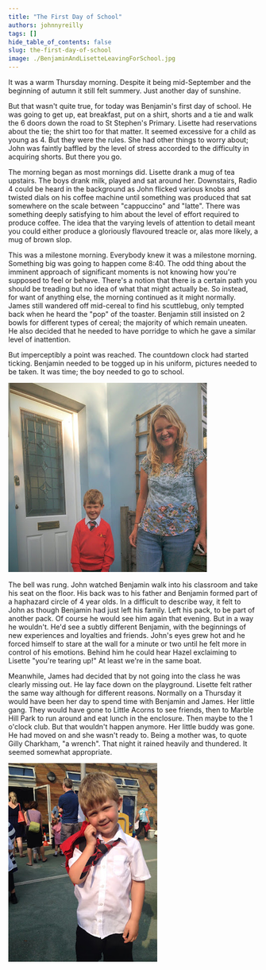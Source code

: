 ```yaml
---
title: "The First Day of School"
authors: johnnyreilly
tags: []
hide_table_of_contents: false
slug: the-first-day-of-school
image: ./BenjaminAndLisetteLeavingForSchool.jpg
---
```

It was a warm Thursday morning. Despite it being mid-September and the beginning of autumn it still felt summery. Just another day of sunshine.

But that wasn't quite true, for today was Benjamin's first day of school. He was going to get up, eat breakfast, put on a shirt, shorts and a tie and walk the 6 doors down the road to St Stephen's Primary. Lisette had reservations about the tie; the shirt too for that matter. It seemed excessive for a child as young as 4. But they were the rules. She had other things to worry about; John was faintly baffled by the level of stress accorded to the difficulty in acquiring shorts. But there you go.

The morning began as most mornings did. Lisette drank a mug of tea upstairs. The boys drank milk, played and sat around her. Downstairs, Radio 4 could be heard in the background as John flicked various knobs and twisted dials on his coffee machine until something was produced that sat somewhere on the scale between "cappuccino" and "latte". There was something deeply satisfying to him about the level of effort required to produce coffee. The idea that the varying levels of attention to detail meant you could either produce a gloriously flavoured treacle or, alas more likely, a mug of brown slop.

This was a milestone morning. Everybody knew it was a milestone morning. Something big was going to happen come 8:40. The odd thing about the imminent approach of significant moments is not knowing how you're supposed to feel or behave. There's a notion that there is a certain path you should be treading but no idea of what that might actually be. So instead, for want of anything else, the morning continued as it might normally. James still wandered off mid-cereal to find his scuttlebug, only tempted back when he heard the "pop" of the toaster. Benjamin still insisted on 2 bowls for different types of cereal; the majority of which remain uneaten. He also decided that he needed to have porridge to which he gave a similar level of inattention.

But imperceptibly a point was reached. The countdown clock had started ticking. Benjamin needed to be togged up in his uniform, pictures needed to be taken. It was time; the boy needed to go to school.

![](BenjaminAndLisetteLeavingForSchool.jpg)

The bell was rung. John watched Benjamin walk into his classroom and take his seat on the floor. His back was to his father and Benjamin formed part of a haphazard circle of 4 year olds. In a difficult to describe way, it felt to John as though Benjamin had just left his family. Left his pack, to be part of another pack. Of course he would see him again that evening. But in a way he wouldn't. He'd see a subtly different Benjamin, with the beginnings of new experiences and loyalties and friends. John's eyes grew hot and he forced himself to stare at the wall for a minute or two until he felt more in control of his emotions. Behind him he could hear Hazel exclaiming to Lisette "you're tearing up!" At least we're in the same boat.

Meanwhile, James had decided that by not going into the class he was clearly missing out. He lay face down on the playground. Lisette felt rather the same way although for different reasons. Normally on a Thursday it would have been her day to spend time with Benjamin and James. Her little gang. They would have gone to Little Acorns to see friends, then to Marble Hill Park to run around and eat lunch in the enclosure. Then maybe to the 1 o'clock club. But that wouldn't happen anymore. Her little buddy was gone. He had moved on and she wasn't ready to. Being a mother was, to quote Gilly Charkham, "a wrench". That night it rained heavily and thundered. It seemed somewhat appropriate.

![](BenjaminAtSchool.jpg)


